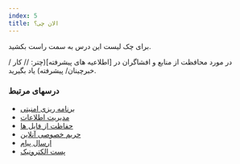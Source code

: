 ```yaml
---
index: 5
title: الان چی؟
---
```

برای چک لیست این درس به سمت راست بکشید.

در مورد محافظت از منابع و افشاگران در [اطلاعیه های پیشرفته](چتر: // کار / خبرچینان/ پیشرفته) یاد بگیرید.

### درسهای مرتبط

* [برنامه ریزی امنیتی](umbrella://assess-your-risk/security-planning)
* [مدیریت اطلاعات](umbrella://information/managing-information/beginner)
* [حفاظت از فایل ها](umbrella://information/protecting-files)
* [حریم خصوصی آنلاین](umbrella://communications/online-privacy/advanced)
* [ارسال پیام](umbrella://communications/sending-a-message)
* [پست الکترونیک](umbrella://communications/email)